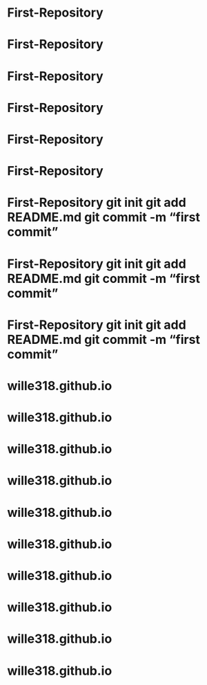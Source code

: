 # First-Repository
# First-Repository
# First-Repository
# First-Repository
# First-Repository
# First-Repository
# First-Repository git init git add README.md git commit -m “first commit”
# First-Repository git init git add README.md git commit -m “first commit”
# First-Repository git init git add README.md git commit -m “first commit”
# wille318.github.io
# wille318.github.io
# wille318.github.io
# wille318.github.io
# wille318.github.io
# wille318.github.io
# wille318.github.io
# wille318.github.io
# wille318.github.io
# wille318.github.io

